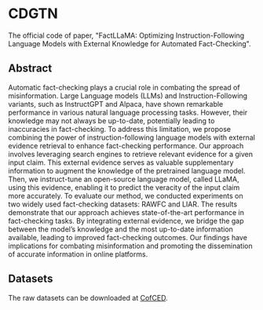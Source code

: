# CDGTN
The official code of paper, "FactLLaMA: Optimizing Instruction-Following Language Models with External Knowledge for Automated Fact-Checking".

## Abstract

Automatic fact-checking plays a crucial role in combating the spread of misinformation. Large Language models (LLMs) and Instruction-Following variants, such as InstructGPT and Alpaca, have shown remarkable performance in various natural language processing tasks. However, their knowledge may not always be up-to-date, potentially leading to inaccuracies in fact-checking. To address this limitation, we propose combining the power of instruction-following language models with external evidence retrieval to enhance fact-checking performance. Our approach involves leveraging search engines to retrieve relevant evidence for a given input claim. This external evidence serves as valuable supplementary information to augment the knowledge of the pretrained language model. Then, we instruct-tune an open-source language model, called LLaMA, using this evidence, enabling it to predict the veracity of the input claim more accurately. To evaluate our method, we conducted experiments on two widely used fact-checking datasets: RAWFC and LIAR. The results demonstrate that our approach achieves state-of-the-art performance in fact-checking tasks. By integrating external evidence, we bridge the gap between the model’s knowledge and the most up-to-date information available, leading to improved fact-checking outcomes. Our findings have implications for combating misinformation and promoting the dissemination of accurate information in online platforms.

## Datasets

The raw datasets can be downloaded at [CofCED](https://github.com/Nicozwy/CofCED).
